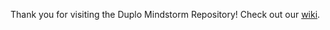 Thank you for visiting the Duplo Mindstorm Repository! Check out our <a href="https://github.com/danaeclark/DuploMindstorm/wiki ">wiki</a>.
